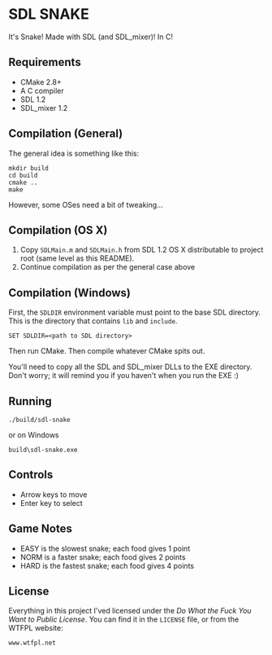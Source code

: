 SDL SNAKE
=========

It's Snake! Made with SDL (and SDL_mixer)! In C!

Requirements
------------

  * CMake 2.8+
  * A C compiler
  * SDL 1.2
  * SDL_mixer 1.2

Compilation (General)
---------------------

The general idea is something like this:

```
mkdir build
cd build
cmake ..
make
```

However, some OSes need a bit of tweaking...

Compilation (OS X)
------------------

 1. Copy `SDLMain.m` and `SDLMain.h` from SDL 1.2 OS X distributable to project
    root (same level as this README).
 2. Continue compilation as per the general case above


Compilation (Windows)
---------------------

First, the `SDLDIR` environment variable must point to the base SDL directory.
This is the directory that contains `lib` and `include`.

```
SET SDLDIR=<path to SDL directory>
```

Then run CMake. Then compile whatever CMake spits out.

You'll need to copy all the SDL and SDL_mixer DLLs to the EXE directory. Don't
worry; it will remind you if you haven't when you run the EXE :)

Running
-------

```
./build/sdl-snake
```

or on Windows

```
build\sdl-snake.exe
```

Controls
--------

  * Arrow keys to move
  * Enter key to select
  
Game Notes
----------

  * EASY is the slowest snake; each food gives 1 point
  * NORM is a faster snake; each food gives 2 points
  * HARD is the fastest snake; each food gives 4 points

License
-------

Everything in this project I'ved licensed under the _Do What the Fuck You
Want to Public License_. You can find it in the `LICENSE` file, or from the
WTFPL website:

```
www.wtfpl.net
```

